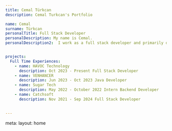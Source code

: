 ```yaml
---
title: Cemal Türkcan
description: Cemal Turkcan's Portfolio

name: Cemal
surname: Türkcan
personalTitle: Full Stack Developer
personalDescription: My name is Cemal.
personalDescription2:  I work as a full stack developer and primarily develop web applications.


projects:
  Full Time Experiences:
    - name: HAVOC Technology
      description: Oct 2023 - Present Full Stack Developer
    - name: VENHANCER
      description: Jun 2023 - Oct 2023 Java Developer
    - name: Sugar Tech
      description: May 2022 - October 2022 Intern Backend Developer
    - name: Catchsoft
      description: Nov 2021 - Sep 2024 Full Stack Developer
    

---
```


<Home :frontmatter="frontmatter"/>

<route lang="yaml">
    meta:
      layout: home
</route>
